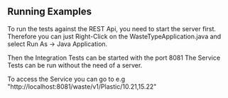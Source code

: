 ## Running Examples
 
To run the tests against the REST Api, you need to start the server first. 
Therefore you can just Right-Click on the WasteTypeApplication.java and select Run As -> Java Application.

Then the Integration Tests can be started with the port 8081
The Service Tests can be run without the need of a server.

To access the Service you can go to e.g "http://localhost:8081/waste/v1/Plastic/10.21,15.22"
 

